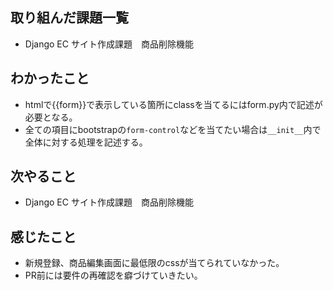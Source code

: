 ## 取り組んだ課題一覧 
- Django EC サイト作成課題　商品削除機能
## わかったこと
- htmlで{{form}}で表示している箇所にclassを当てるにはform.py内で記述が必要となる。
- 全ての項目にbootstrapの`form-control`などを当てたい場合は`__init__`内で全体に対する処理を記述する。
## 次やること  
- Django EC サイト作成課題　商品削除機能
## 感じたこと 
- 新規登録、商品編集画面に最低限のcssが当てられていなかった。
- PR前には要件の再確認を癖づけていきたい。